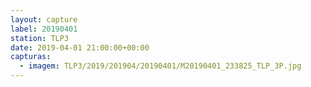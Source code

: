 ```yaml
---
layout: capture
label: 20190401
station: TLP3
date: 2019-04-01 21:00:00+00:00
capturas:
  - imagem: TLP3/2019/201904/20190401/M20190401_233825_TLP_3P.jpg
---
```

